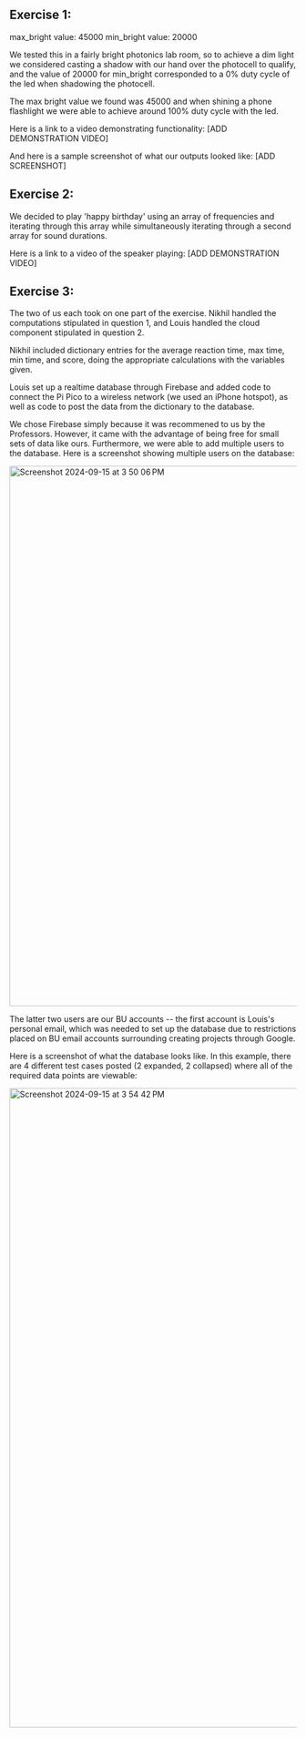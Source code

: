 ## Exercise 1:
max_bright value: 45000
min_bright value: 20000

We tested this in a fairly bright photonics lab room, so to achieve a dim light we considered casting a shadow with our hand over the photocell to qualify, and the value of 20000 for min_bright corresponded to a 0% duty cycle of the led when shadowing the photocell. 

The max bright value we found was 45000 and when shining a phone flashlight we were able to achieve around 100% duty cycle with the led.

Here is a link to a video demonstrating functionality:
[ADD DEMONSTRATION VIDEO]

And here is a sample screenshot of what our outputs looked like:
[ADD SCREENSHOT]

## Exercise 2:
We decided to play 'happy birthday'  using an array of frequencies and iterating through this array while simultaneously iterating through a second array for sound durations. 

Here is a link to a video of the speaker playing:
[ADD DEMONSTRATION VIDEO]

## Exercise 3: 
The two of us each took on one part of the exercise. Nikhil handled the computations stipulated in question 1, and Louis handled the cloud component stipulated in question 2. 

Nikhil included dictionary entries for the average reaction time, max time, min time, and score, doing the appropriate calculations with the variables given.

Louis set up a realtime database through Firebase and added code to connect the Pi Pico to a wireless network (we used an iPhone hotspot), as well as code to post the data from the dictionary to the database. 

We chose Firebase simply because it was recommened to us by the Professors. However, it came with the advantage of being free for small sets of data like ours. Furthermore, we were able to add multiple users to the database. Here is a screenshot showing multiple users on the database:

<img width="949" alt="Screenshot 2024-09-15 at 3 50 06 PM" src="https://github.com/user-attachments/assets/195aa16f-5d9a-4518-8aa3-a363bd265895">

The latter two users are our BU accounts -- the first account is Louis's personal email, which was needed to set up the database due to restrictions placed on BU email accounts surrounding creating projects through Google.

Here is a screenshot of what the database looks like. In this example, there are 4 different test cases posted (2 expanded, 2 collapsed) where all of the required data points are viewable:

<img width="1123" alt="Screenshot 2024-09-15 at 3 54 42 PM" src="https://github.com/user-attachments/assets/a1afbb3c-c7c9-47c3-a7d2-794abe5b190c">



